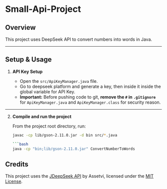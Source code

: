 # Small-Api-Project

## Overview 
This project uses DeepSeek API to convert numbers into words in Java.

---

## Setup & Usage

1. **API Key Setup**

    - Open the `src/ApiKeyManager.java` file.
    - Go to deepseek platform and generate a key, then inside it inside the global variable for API Key.
    - **Important:** Before pushing code to git, **remove the `#` in `.gitignore`** for `ApiKeyManager.java` and `ApiKeyManager.class` for security reason.

---

2. **Compile and run the project**

   From the project root directory, run:

   ```bash
   javac -cp lib/gson-2.11.0.jar -d bin src/*.java

   ```bash
   java -cp "bin;lib/gson-2.11.0.jar" ConvertNumberToWords

## Credits

This project uses the [JDeepSeek API](https://github.com/Assetvi/JDeepSeek) by Assetvi, licensed under the [MIT License](https://github.com/Assetvi/JDeepSeek/blob/main/LICENSE).
